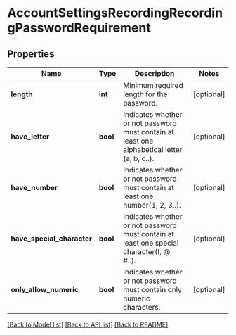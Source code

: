 # AccountSettingsRecordingRecordingPasswordRequirement

## Properties
Name | Type | Description | Notes
------------ | ------------- | ------------- | -------------
**length** | **int** | Minimum required length for the password. | [optional] 
**have_letter** | **bool** | Indicates whether or not password must contain at least one alphabetical letter (a, b, c..). | [optional] 
**have_number** | **bool** | Indicates whether or not password must contain at least one number(1, 2, 3..). | [optional] 
**have_special_character** | **bool** | Indicates whether or not password must contain at least one special character(!, @, #..). | [optional] 
**only_allow_numeric** | **bool** | Indicates whether or not password must contain only numeric characters. | [optional] 

[[Back to Model list]](../README.md#documentation-for-models) [[Back to API list]](../README.md#documentation-for-api-endpoints) [[Back to README]](../README.md)

